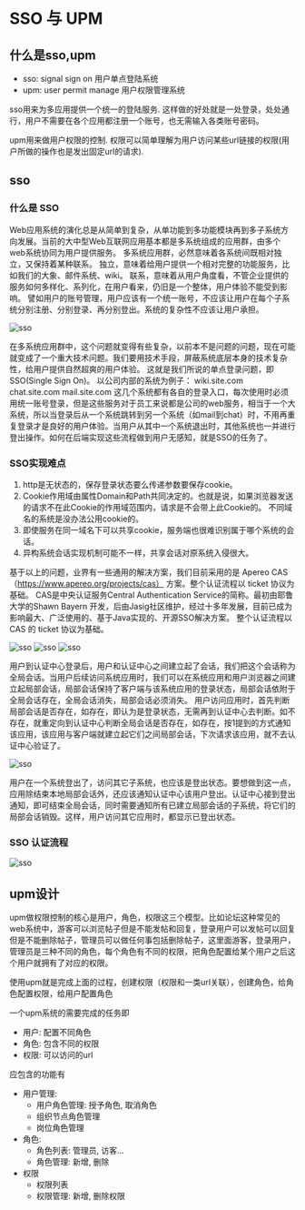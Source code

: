 # SSO 与 UPM

## 什么是sso,upm

- sso: signal sign on 用户单点登陆系统
- upm: user permit manage 用户权限管理系统

sso用来为多应用提供一个统一的登陆服务. 这样做的好处就是一处登录，处处通行，用户不需要在各个应用都注册一个账号，也无需输入各类账号密码。

upm用来做用户权限的控制. 权限可以简单理解为用户访问某些url链接的权限(用户所做的操作也是发出固定url的请求). 

## sso

### 什么是 SSO

Web应用系统的演化总是从简单到复杂，从单功能到多功能模块再到多子系统方向发展。当前的大中型Web互联网应用基本都是多系统组成的应用群，由多个web系统协同为用户提供服务。
多系统应用群，必然意味着各系统间既相对独立，又保持着某种联系。
独立，意味着给用户提供一个相对完整的功能服务，比如我们的大象、邮件系统、wiki。
联系，意味着从用户角度看，不管企业提供的服务如何多样化、系列化，在用户看来，仍旧是一个整体，用户体验不能受到影响。
譬如用户的账号管理，用户应该有一个统一账号，不应该让用户在每个子系统分别注册、分别登录、再分别登出。系统的复杂性不应该让用户承担。

![sso](./images/chatu/sso1.png)

在多系统应用群中，这个问题就变得有些复杂，以前本不是问题的问题，现在可能就变成了一个重大技术问题。我们要用技术手段，屏蔽系统底层本身的技术复杂性，给用户提供自然超爽的用户体验。
这就是我们所说的单点登录问题，即SSO(Single Sign On)。
以公司内部的系统为例子：
wiki.site.com
chat.site.com
mail.site.com
这几个系统都有各自的登录入口，每次使用时必须用统一账号登录，但是这些服务对于员工来说都是公司的web服务，相当于一个大系统，所以当登录后从一个系统跳转到另一个系统（如mail到chat）时，不用再重复登录才是良好的用户体验。当用户从其中一个系统退出时，其他系统也一并进行登出操作。如何在后端实现这些流程做到用户无感知，就是SSO的任务了。

### SSO实现难点

1. http是无状态的，保存登录状态要么传递参数要保存cookie。
2. Cookie作用域由属性Domain和Path共同决定的。也就是说，如果浏览器发送的请求不在此Cookie的作用域范围内，请求是不会带上此Cookie的。
不同域名的系统是没办法公用cookie的。
3. 即使服务在同一域名下可以共享cookie，服务端也很难识别属于哪个系统的会话。
4. 异构系统会话实现机制可能不一样，共享会话对原系统入侵很大。

基于以上的问题，业界有一些通用的解决方案，我们目前采用的是 Apereo CAS （https://www.apereo.org/projects/cas） 方案。整个认证流程以 ticket 协议为基础。
CAS是中央认证服务Central Authentication Service的简称。最初由耶鲁大学的Shawn Bayern 开发，后由Jasig社区维护，经过十多年发展，目前已成为影响最大、广泛使用的、基于Java实现的、开源SSO解决方案。
整个认证流程以 CAS 的 ticket 协议为基础。

 
 ![sso](./images/chatu/sso2.png)
 ![sso](./images/chatu/sso3.png)
 ![sso](./images/chatu/sso4.png)
 
用户到认证中心登录后，用户和认证中心之间建立起了会话，我们把这个会话称为全局会话。当用户后续访问系统应用时，我们可以在系统应用和用户浏览器之间建立起局部会话，局部会话保持了客户端与该系统应用的登录状态，局部会话依附于全局会话存在，全局会话消失，局部会话必须消失。
用户访问应用时，首先判断局部会话是否存在，如存在，即认为是登录状态，无需再到认证中心去判断。如不存在，就重定向到认证中心判断全局会话是否存在，如存在，按1提到的方式通知该应用，该应用与客户端就建立起它们之间局部会话，下次请求该应用，就不去认证中心验证了。
  
  ![sso](./images/chatu/sso5.png)

用户在一个系统登出了，访问其它子系统，也应该是登出状态。要想做到这一点，应用除结束本地局部会话外，还应该通知认证中心该用户登出。认证中心接到登出通知，即可结束全局会话，同时需要通知所有已建立局部会话的子系统，将它们的局部会话销毁。这样，用户访问其它应用时，都显示已登出状态。

### SSO 认证流程

  ![sso](./images/chatu/sso6.png)

## upm设计

upm做权限控制的核心是用户，角色，权限这三个模型。比如论坛这种常见的web系统中，游客可以浏览帖子但是不能发帖和回复，登录用户可以发帖可以回复但是不能删除帖子，管理员可以做任何事包括删除帖子，这里面游客，登录用户，管理员是三种不同的角色，每个角色有不同的权限，把角色配置给某个用户之后这个用户就拥有了对应的权限。

使用upm就是完成上面的过程，创建权限（权限和一类url关联），创建角色，给角色配置权限，给用户配置角色

一个upm系统的需要完成的任务即

- 用户: 配置不同角色
- 角色: 包含不同的权限
- 权限: 可以访问的url

应包含的功能有

- 用户管理:
  - 用户角色管理: 授予角色, 取消角色
  - 组织节点角色管理
  - 岗位角色管理
- 角色:
  - 角色列表: 管理员, 访客...
  - 角色管理: 新增, 删除
- 权限
  - 权限列表
  - 权限管理: 新增, 删除权限




